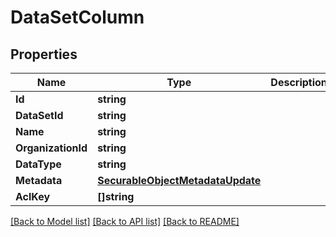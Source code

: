 # DataSetColumn

## Properties

Name | Type | Description | Notes
------------ | ------------- | ------------- | -------------
**Id** | **string** |  | [optional] 
**DataSetId** | **string** |  | [optional] 
**Name** | **string** |  | [optional] 
**OrganizationId** | **string** |  | [optional] 
**DataType** | **string** |  | [optional] 
**Metadata** | [**SecurableObjectMetadataUpdate**](SecurableObjectMetadataUpdate.md) |  | [optional] 
**AclKey** | **[]string** |  | [optional] 

[[Back to Model list]](../README.md#documentation-for-models) [[Back to API list]](../README.md#documentation-for-api-endpoints) [[Back to README]](../README.md)


